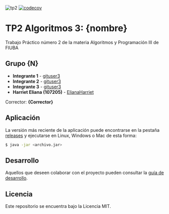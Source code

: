 ![tp2](https://github.com/ElianaHarriet/tp2_gps/actions/workflows/build.yml/badge.svg) [![codecov](https://codecov.io/gh/ElianaHarriet/tp2_gps/branch/master/graph/badge.svg)](https://codecov.io/gh/ElianaHarriet/tp2_gps)

# TP2 Algoritmos 3: {nombre} 

Trabajo Práctico número 2 de la materia Algoritmos y Programación III de FIUBA

## Grupo {N}

* **Integrante 1** - [gituser3](https://github.com/integrante1)
* **Integrante 2** - [gituser3](https://github.com/integrante2)
* **Integrante 3** - [gituser3](https://github.com/integrante3)
* **Harriet Eliana (107205)** - [ElianaHarriet](https://github.com/ElianaHarriet)

Corrector: **{Corrector}**

## Aplicación

La versión más reciente de la aplicación puede encontrarse en la pestaña [releases](https://github.com/ElianaHarriet/tp2_gps/releases/latest) y ejecutarse en Linux, Windows o Mac de esta forma:

```bash
$ java -jar <archivo.jar>
```

## Desarrollo

Aquellos que deseen colaborar con el proyecto pueden consultar la [guía de desarrollo](./docs/Desarrollo.md).

## Licencia

Este repositorio se encuentra bajo la Licencia MIT.
